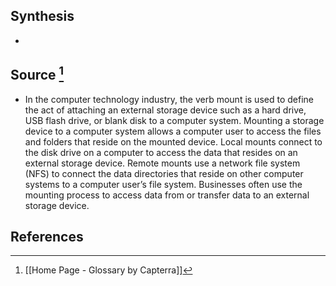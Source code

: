 ## Synthesis
- 
## Source [^1]
- In the computer technology industry, the verb mount is used to define the act of attaching an external storage device such as a hard drive, USB flash drive, or blank disk to a computer system. Mounting a storage device to a computer system allows a computer user to access the files and folders that reside on the mounted device. Local mounts connect to the disk drive on a computer to access the data that resides on an external storage device. Remote mounts use a network file system (NFS) to connect the data directories that reside on other computer systems to a computer user’s file system. Businesses often use the mounting process to access data from or transfer data to an external storage device.
## References

[^1]: [[Home Page - Glossary by Capterra]]